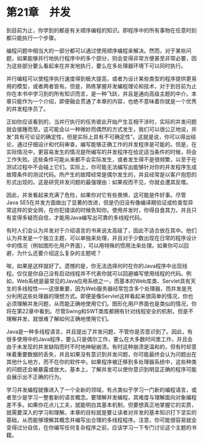    

# 第21章　并发

到目前为止，你学到的都是有关顺序编程的知识。即程序中的所有事物在任意时刻都只能执行一个步骤。

编程问题中相当大的一部分都可以通过使用顺序编程来解决。然而，对于某些问题，如果能够并行地执行程序中的多个部分，则会变得非常方便甚至非常必要，因为这些部分要么看起来在并发地执行，要么在多处理器环境下可以同时执行。

并行编程可以使程序执行速度得到极大提高，或者为设计某些类型的程序提供更易用的模型，或者两者皆有。但是，熟练掌握并发编程理论和技术，对于到目前为止你在本书中学习到的所有知识而言，是一种飞跃，并且是通向高级主题的中介。本章只能作为一个介绍，即便融会贯通了本章的内容，也绝不意味着你就是一个优秀的并发程序员了。

正如你应该看到的，当并行执行的任务彼此开始产生互相干涉时，实际的并发问题就会接踵而至。这可能会以一种微妙而偶然的方式发生，我们可以很公正地说，并发“具有可论证的确定性，但是实际上具有不可确定性”。这就是说，你可以得出结论，通过仔细设计和代码审查，编写能够正确工作的并发程序是可能的。但是，在实际情况中，更容易发生的情况是所编写的并发程序在给定适当条件的时候，将会工作失败。这些条件可能从来都不会实际发生，或者发生得不是很频繁，以至于在测试过程中不会碰上它们。实际上，你可能无法编写出能够针对你的并发程序生成故障条件的测试代码。所产生的故障经常是偶尔发生的，并且经常是以客户抱怨的形式出现的。这是研究并发问题的最强理由：如果视而不见，你就会遭其反噬。

因此，并发看起来充满了危险，如果你对它有些畏惧，这可能是件好事。尽管Java SE5在并发方面做出了显著的改进，但是仍旧没有像编译期验证或检查型异常这样的安全网，在你犯错误的时候告知你。使用并发时，你得自食其力，并且只有变得多疑而自信，才能用Java编写出可靠的多线程代码。

有时人们会认为并发对于介绍语言的书来说太高级了，因此不适合放在其中。他们认为并发是一个独立主题，可以单独来处理，并且对于少数出现在日常的程序设计中的情况（例如图形化用户界面），可以用特殊的惯用法来处理。如果你可以回避，为什么还要介绍这么复杂的主题呢？

唉，如果是这样就好了。遗憾的是，你无法选择何时在你的Java程序中出现线程。仅仅是你自己没有启动线程并不代表你就可以回避编写使用线程的代码。例如，Web系统是最常见的Java应用系统之一，而基本的Web库类、Servlet具有天生的多线程性——这很重要，因为Web服务器经常包含多个处理器，而并发是充分利用这些处理器的理想方式。即便是像Servlet这样看起来很简单的情况，你也必须理解并发问题，从而能正确地使用它们。图形化用户界面也是类似的情况，你将在第22章中看到。尽管Swing和SWT类库都拥有针对线程安全的机制，但是不理解并发，就很难了解如何正确地使用它们。

Java是一种多线程语言，并且提出了并发问题，不管你是否意识到了。因此，有很多使用中的Java程序，要么只是偶尔工作，要么在大多数时间里工作，并且会由于未发现的并发缺陷而时不时地神秘崩溃。有时这种崩溃是温和的，但有时却意味着重要数据的丢失，并且如果没有意识到并发问题，你可能最终会认为问题出在其他什么地方，而不在你的软件中。如果程序被迁移到多处理器系统中，这些种类的问题还会被暴露或放大。基本上，了解并发可以使你意识到明显正确的程序可能会展示出不正确的行为。

学习并发编程就像进入了一个全新的领域，有点类似于学习一门新的编程语言，或者至少是学习一整套新的语言概念。要理解并发编程，其难度与理解面向对象编程差不多。如果你花点儿工夫，就能明白其基本机制，但要想真正地掌握它的实质，就需要深入的学习和理解。本章的目标就是要让读者对并发的基本知识打下坚实的基础，从而能够理解其概念并编写出合理的多线程程序。注意，你可能很容易就会变得过分自信，在你编写任何复杂程序之前，应该学习一下专门讨论这个主题的书籍。